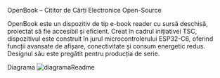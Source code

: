 OpenBook – Cititor de Cărți Electronice Open-Source

OpenBook este un dispozitiv de tip e-book reader cu sursă deschisă, proiectat să fie accesibil și eficient. Creat în cadrul inițiativei TSC, dispozitivul este construit în jurul microcontrolerului ESP32-C6, oferind funcții avansate de afișare, conectivitate și consum energetic redus. Designul său este pregătit pentru producția de serie.

Diagrama
![diagramaReadme](https://github.com/user-attachments/assets/b3b2bf74-13f5-4443-afec-7220b29a054a)

